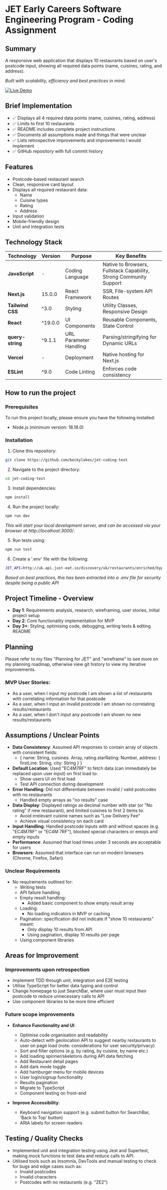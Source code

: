 # JET Early Careers Software Engineering Program - Coding Assignment

## Summary
A responsive web application that displays 10 restaurants based on user's postcode input, showing all required data points (name, cuisines, rating, and address).

*Built with scalability, efficiency and best practices in mind.*

[![Live Demo](https://img.shields.io/badge/Live_Demo-Available-success)](https://jet-coding-test.vercel.app/)

## Brief Implementation
- ✅ Displays all 4 required data points (name, cuisines, rating, address)  
- ✅ Limits to first 10 restaurants  
- ✅ README includes complete project instructions  
- ✅ Documents all assumptions made and things that were unclear  
- ✅ Lists retrospective improvements and improvements I would implement  
- ✅ GitHub repository with full commit history

## Features
- Postcode-based restaurant search
- Clean, responsive card layout
- Displays all required restaurant data:
  - Name
  - Cuisine types
  - Rating
  - Address
- Input validation
- Mobile-friendly design
- Unit and Integration tests


## Technology Stack
| Technology      | Version   | Purpose                          | Key Benefits                          |
|-----------------|-----------|----------------------------------|---------------------------------------|
| **JavaScript**      | -      | Coding Language                   | Native to Browsers, Fullstack Capability, Strong Community Support          |
| **Next.js**     | 15.0.0    | React Framework                  | SSR, File-system API Routes  |
| **Tailwind CSS**| ^3.0      | Styling                         | Utility Classes, Responsive Design      |
| **React**       | ^19.0.0   | UI Components                   | Reusable Components, State Control                   |
| **query-string**| ^9.1.1    | URL Parameter Handling          | Parsing/stringifying for Dynamic URLs           |
| **Vercel**      | -         | Deployment                      | Native hosting for Next.js                |
| **ESLint**      | ^9.0      | Code Linting                    | Enforces code consistency             |


## How to run the project
### Prerequisites 
To run this project locally, please ensure you have the following installed:
* Node.js (minimum version: 18.18.0)

### Installation
1. Clone this repository:
```bash
git clone https://github.com/beckylakes/jet-coding-test
```
2. Navigate to the project directory:
```bash
cd jet-coding-test
```
3. Install dependencies:
```bash
npm install
```
4. Run the project locally:
```bash
npm run dev
```
*This will start your local development server, and can be accessed via your browser at http://localhost:3000/*.

5. Run tests using:
```bash
npm run test
```

6. Create a '.env' file with the following:
```bash
JET_API=http://uk.api.just-eat.io/discovery/uk/restaurants/enriched/bypostcode/
```
*Based on best practices, this has been extracted into a .env file for security despite being a public API*

## Project Timeline - Overview
* **Day 1**: Requirements analysis, research, wireframing, user stories, initial project setup
* **Day 2**: Core functionality implementation for MVP
* **Day 3+**: Styling, optimising code, debugging, writing tests & editing README

## Planning
Please refer to my files "Planning for JET" and "wireframe" to see more on my planning roadmap, otherwise view git history to view my iterative improvements.
### MVP User Stories:
* As a user, when I input my postcode I am shown a list of restaurants with correlating information for that postcode
* As a user, when I input an invalid postcode I am shown no correlating results/restaurants
* As a user, when I don't input any postcode I am shown no new results/restaurants


## Assumptions / Unclear Points
* **Data Consistency**: Assumed API responses to contain array of objects with consistent fields:
    - { name: String, cuisines: Array, rating.starRating: Number, address: { firstLine: String, city: String } }
* **Default Location**: Used "EC4M7RF" to fetch data (can immediately be replaced upon user input) on first load to:
  - Show users UI on first load
  - Test API connection during development
* **Error Handling**: Did not differentiate between invalid / valid postcodes with no restaurants
    - Handled empty arrays as "no results" case
* **Data Display**: Displayed ratings as decimal number with star (or "No rating" if new restaurant), and limited cuisines to first 2 items to:
  - Avoid irrelevant cuisine names such as "Low Delivery Fee"
  - Achieve visual consistency on each card
* **Input Handling**: Handled postcode inputs with and without spaces (e.g. "EC4M7RF" or "EC4M 7RF"), blocked special characters or emojis and empty inputs
* **Performance**: Assumed that load times under 3 seconds are acceptable for users
* **Browsers**: Assumed that interface can run on modern browsers (Chrome, Firefox, Safari)

### Unclear Requirements
* No requirements outlined for:
  - Writing tests
  - API failure handling
  - Empty result handling:
    - Added basic component to show empty result array
  - Loading:
    - No loading indicators in MVP or caching
  - Pagination: specification did not indicate if "show 10 restaurants" meant:
    - Only display 10 results from API
    - Using pagination, display 10 results per page
  - Using component libraries


## Areas for Improvement
### Improvements upon retrospection
* Implement TDD through unit, integration and E2E testing
* Utilise TypeScript for better data typing and control
* Change homepage to just SearchBar, where user must input their postcode to reduce unnecessary calls to API
* Use component libraries to be more time efficient

### Future scope improvements
* **Enhance Functionality and UI**:
  - Optimise code organisation and readability
  - Auto-detect with geolocation API to suggest nearby restaurants to user on page load (note: considerations for user security/privacy)
  - Sort and filter options (e.g. by rating, by cuisine, by name etc.)
  - Add loading spinner/skeletons during API data fetching
  - Add Restaurant detail pages
  - Add dark mode toggle
  - Add hamburger menu for mobile devices
  - User login/signup functionality
  - Results pagination
  - Migrate to TypeScript
  - Component testing on front-end

* **Improve Accessibility**:
  - Keyboard navigation support (e.g. submit button for SearchBar, 'Back to Top' button)
  - ARIA labels for screen readers

## Testing / Quality Checks
* Implemented unit and integration testing using Jest and Supertest, making mock functions to test data and reduce calls to API.
* Utilised tools such as Insomnia, DevTools and manual testing to check for bugs and edge cases such as:
    - Invalid postcodes
    - Invalid characters
    - Postcodes with no restaurants (e.g. "ZE2")
